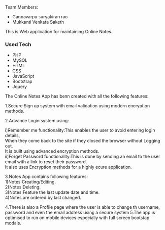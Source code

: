 Team Members:
* Gannavarpu suryakiran rao
* Mukkanti Venkata Saketh 

This is Web application for maintaining Online Notes.

### Used Tech
* PHP
* MySQL
* HTML 
* CSS
* JavaScript
* Bootstrap
* Jquery

The Online Notes App has benn created with all the following features:

1.Secure Sign up system with email validation using modern encryption methods.




2.Advance Login system using:

 i)Remember me functionality:This enables the user to avoid entering login details,<br/> When they come back to the site if they closed the browser without Logging out.<br/>
   It is built using advanced encryption methods.<br/>
 ii)Forget Password functionality:This is done by sending an email to the user email with a link to reset their password.<br/>
    It also uses Encryption methods for a highly ecure application.<br/>


3.Notes App contains following features:<br/>
  1)Notes Creating/Editing.<br/>
  2)Notes Deleting.<br/>
  3)Notes Feature the last update date and time.<br/>
  4)Notes are ordered by last changed.<br/>

4.There is also a Profile page where the user is able to change th username, password and even the email address using a secure system
5.The app is optimised to run on mobile devices especially with full screen bootstap modals.
